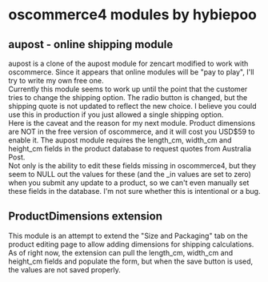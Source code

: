 # oscommerce4 modules by hybiepoo

## aupost - online shipping module
aupost is a clone of the aupost module for zencart modified to work with oscommerce.
Since it appears that online modules will be "pay to play", I'll try to write my own free one.
<br>
Currently this module seems to work up until the point that the customer tries to change the shipping option.
The radio button is changed, but the shipping quote is not updated to reflect the new choice. I believe you could use this in production
if you just allowed a single shipping option.
<br>
Here is the caveat and the reason for my next module. 
Product dimensions are NOT in the free version of oscommerce, and it will cost you USD$59 to enable it. The aupost module requires the length_cm, width_cm and height_cm fields
 in the product database to request quotes from Australia Post.
 <br>
 Not only is the ability to edit these fields missing in oscommerce4, but they seem to NULL out the values for these (and the _in values are set to zero) when you submit any update to a product, 
 so we can't even manually set these fields in the database. I'm not sure whether this is intentional or a bug.
 <br>
 ## ProductDimensions extension
 This module is an attempt to extend the "Size and Packaging" tab on the product editing page to allow adding dimensions for shipping calculations.
 <br>
 As of right now, the extension can pull the length_cm, width_cm and height_cm fields and populate the form, but when the save button is used, the values are not saved properly.



